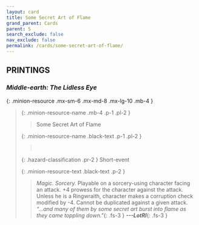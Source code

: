 ```yaml
---
layout: card
title: Some Secret Art of Flame
grand_parent: Cards
parent: S
search_exclude: false
nav_exclude: false
permalink: /cards/some-secret-art-of-flame/
---
```


## PRINTINGS


### _Middle-earth: The Lidless Eye_

{: .minion-resource .mx-sm-6 .mx-md-8 .mx-lg-10 .mb-4 }
> {: .minion-resource-name .mb-4 .p-1 .pl-2 }
> > <div class="hazard-mp"></div>
> > <div class="card-name">Some Secret Art of Flame</div>
>
> {: .minion-resource-name .black-text .p-1 .pl-2 }
> > &nbsp;
>
> {: .hazard-classification .pr-2 }
> Short-event
>
> {: .minion-resource-text .black-text .p-2 }
> > _Magic._ _Sorcery._ Playable on a sorcery-using character facing an attack. +4 prowess for the character against the attack. Unless he is a Ringwraith, character makes a corruption check modified by -4. Cannot be duplicated against a given attack.   <br>_“...and many of them by some secret art burst into flame as they came toppling down."_{: .fs-3 } ***---&#65279;LotRI***{: .fs-3 } 
> 
